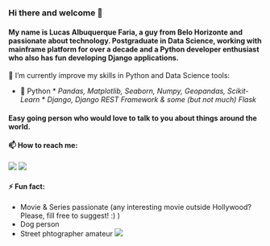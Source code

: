 ### Hi there and welcome 👋

#### My name is Lucas Albuquerque Faria, a guy from Belo Horizonte and passionate about technology. Postgraduate in Data Science, working with mainframe platform for over a decade and a Python developer enthusiast who also has fun developing Django applications.

🌱 I’m currently improve my skills in Python and Data Science tools:
   * 🐍 Python 
    * *Pandas, Matplotlib, Seaborn, Numpy, Geopandas, Scikit-Learn*
    * *Django, Django REST Framework & some (but not much) Flask*

 
#### Easy going person who would love to talk to you about things around the world. 
  
#### 📫 How to reach me:
[<img src="https://img.shields.io/badge/LucasFaria-0A66C2?style=flat-square&logo=linkedin&logoColor=white" />](https://www.linkedin.com/in/lucasalbfar/)
[<img src="https://img.shields.io/badge/lucasalbfar@gmail.com-EA4335?style=flat-square&logo=Gmail&logoColor=white" />](mailto:lucasalbfarw@gmail.com)
  

#### ⚡ Fun fact:
  - Movie & Series passionate (any interesting movie outside Hollywood? Please, fill free to suggest! :) )
  - Dog person
  - Street phtographer amateur [<img src="https://img.shields.io/badge/Instagram-E4405F?style=for-the-badge&logo=instagram&logoColor=white" />](https://www.instagram.com/lucasalbfar/)
  
<!--
**LucasAlbFar/LucasAlbFar** is a ✨ _special_ ✨ repository because its `README.md` (this file) appears on your GitHub profile.

Here are some ideas to get you started:

- 🔭 I’m currently working on ...
- 🌱 I’m currently learning ...
- 👯 I’m looking to collaborate on ...
- 🤔 I’m looking for help with ...
- 💬 Ask me about ...
- 📫 How to reach me: ...
- 😄 Pronouns: ...
- ⚡ Fun fact: ...
-->
